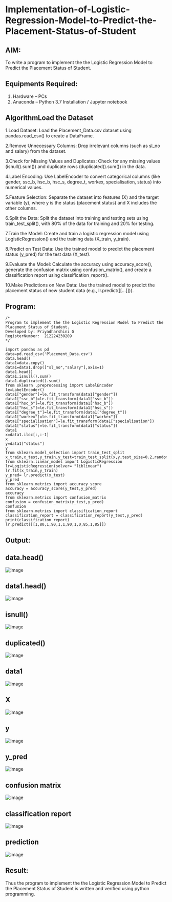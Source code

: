 # Implementation-of-Logistic-Regression-Model-to-Predict-the-Placement-Status-of-Student

## AIM:
To write a program to implement the the Logistic Regression Model to Predict the Placement Status of Student.

## Equipments Required:
1. Hardware – PCs
2. Anaconda – Python 3.7 Installation / Jupyter notebook

## AlgorithmLoad the Dataset

1.Load Dataset: Load the Placement_Data.csv dataset using pandas.read_csv() to create a DataFrame.

2.Remove Unnecessary Columns: Drop irrelevant columns (such as sl_no and salary) from the dataset.

3.Check for Missing Values and Duplicates: Check for any missing values (isnull().sum()) and duplicate rows (duplicated().sum()) in the data.

4.Label Encoding: Use LabelEncoder to convert categorical columns (like gender, ssc_b, hsc_b, hsc_s, degree_t, workex, specialisation, status) into numerical values.

5.Feature Selection: Separate the dataset into features (X) and the target variable (y), where y is the status (placement status) and X includes the other columns.

6.Split the Data: Split the dataset into training and testing sets using train_test_split(), with 80% of the data for training and 20% for testing.

7.Train the Model: Create and train a logistic regression model using LogisticRegression() and the training data (X_train, y_train).

8.Predict on Test Data: Use the trained model to predict the placement status (y_pred) for the test data (X_test).

9.Evaluate the Model: Calculate the accuracy using accuracy_score(), generate the confusion matrix using confusion_matrix(), and create a classification report using classification_report().

10.Make Predictions on New Data: Use the trained model to predict the placement status of new student data (e.g., lr.predict([[...]])).

## Program:
```
/*
Program to implement the the Logistic Regression Model to Predict the Placement Status of Student.
Developed by: Priyadharshini G
RegisterNumber:  212224230209
*/
```

```
import pandas as pd
data=pd.read_csv('Placement_Data.csv')
data.head()
data1=data.copy()
data1=data1.drop(["sl_no","salary"],axis=1)
data1.head()
data1.isnull().sum()
data1.duplicated().sum()
from sklearn .preprocessing import LabelEncoder
le=LabelEncoder()
data1["gender"]=le.fit_transform(data1["gender"])
data1["ssc_b"]=le.fit_transform(data1["ssc_b"])
data1["hsc_b"]=le.fit_transform(data1["hsc_b"])
data1["hsc_s"]=le.fit_transform(data1["hsc_s"])
data1["degree_t"]=le.fit_transform(data1["degree_t"])
data1["workex"]=le.fit_transform(data1["workex"])
data1["specialisation"]=le.fit_transform(data1["specialisation"])
data1["status"]=le.fit_transform(data1["status"])
data1
x=data1.iloc[:,:-1]
x
y=data1["status"]
y
from sklearn.model_selection import train_test_split
x_train,x_test,y_train,y_test=train_test_split(x,y,test_size=0.2,random_state=0)
from sklearn.linear_model import LogisticRegression
lr=LogisticRegression(solver= "liblinear")
lr.fit(x_train,y_train)
y_pred= lr.predict(x_test)
y_pred
from sklearn.metrics import accuracy_score
accuracy = accuracy_score(y_test,y_pred)
accuracy
from sklearn.metrics import confusion_matrix
confusion = confusion_matrix(y_test,y_pred)
confusion
from sklearn.metrics import classification_report
classification_report = classification_report(y_test,y_pred)
print(classification_report)
lr.predict([[1,80,1,90,1,1,90,1,0,85,1,85]])

```

## Output:
## data.head()
![image](https://github.com/user-attachments/assets/9a72d67e-d57a-43c9-8f4e-eec25d1f4e6d)
## data1.head()
![image](https://github.com/user-attachments/assets/8eb5505d-4158-4400-88b4-5477a2309f5d)
## isnull()
![image](https://github.com/user-attachments/assets/0e1c4c75-1883-4133-adc8-5ca8944e06c1)
## duplicated()
![image](https://github.com/user-attachments/assets/570169e2-03f8-4113-a3f1-4c7089dfc07e)
## data1
![image](https://github.com/user-attachments/assets/567238f7-1fde-47ad-8c79-cea8f857fd8c)
## X
![image](https://github.com/user-attachments/assets/fea8cee6-4e28-4a18-b8e9-c2a99005d6db)
## y
![image](https://github.com/user-attachments/assets/7fc199f9-cae5-405e-b6e4-3c259c8d4d5e)
## y_pred
![image](https://github.com/user-attachments/assets/c0bced6d-257a-4810-aeb7-798844d93bad)
## confusion matrix
![image](https://github.com/user-attachments/assets/4cf95e7a-9a46-446a-8e56-1626808b25dd)
## classification report
![image](https://github.com/user-attachments/assets/628c6875-c1c0-40f8-8fe8-2f10eee9e490)
## prediction
![image](https://github.com/user-attachments/assets/72803270-8e5f-4e5b-a17f-682fb66075d3)



## Result:
Thus the program to implement the the Logistic Regression Model to Predict the Placement Status of Student is written and verified using python programming.

